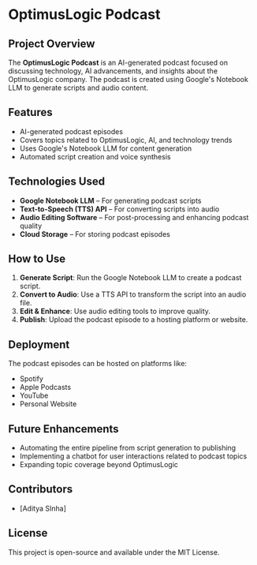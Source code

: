 # OptimusLogic Podcast

## Project Overview
The **OptimusLogic Podcast** is an AI-generated podcast focused on discussing technology, AI advancements, and insights about the OptimusLogic company. The podcast is created using Google's Notebook LLM to generate scripts and audio content.

## Features
- AI-generated podcast episodes
- Covers topics related to OptimusLogic, AI, and technology trends
- Uses Google's Notebook LLM for content generation
- Automated script creation and voice synthesis

## Technologies Used
- **Google Notebook LLM** – For generating podcast scripts
- **Text-to-Speech (TTS) API** – For converting scripts into audio
- **Audio Editing Software** – For post-processing and enhancing podcast quality
- **Cloud Storage** – For storing podcast episodes

## How to Use
1. **Generate Script**: Run the Google Notebook LLM to create a podcast script.
2. **Convert to Audio**: Use a TTS API to transform the script into an audio file.
3. **Edit & Enhance**: Use audio editing tools to improve quality.
4. **Publish**: Upload the podcast episode to a hosting platform or website.

## Deployment
The podcast episodes can be hosted on platforms like:
- Spotify
- Apple Podcasts
- YouTube
- Personal Website

## Future Enhancements
- Automating the entire pipeline from script generation to publishing
- Implementing a chatbot for user interactions related to podcast topics
- Expanding topic coverage beyond OptimusLogic

## Contributors
- [Aditya SInha]

## License
This project is open-source and available under the MIT License.

